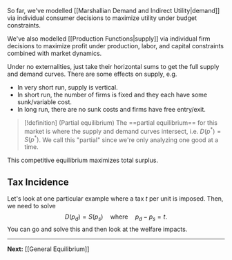 So far, we've modelled [[Marshallian Demand and Indirect Utility|demand]] via individual consumer decisions to maximize utility under budget constraints.

We've also modelled [[Production Functions|supply]] via individual firm decisions to maximize profit under production, labor, and capital constraints combined with market dynamics.

Under no externalities, just take their horizontal sums to get the full supply and demand curves. There are some effects on supply, e.g.

* In very short run, supply is vertical.
* In short run, the number of firms is fixed and they each have some sunk/variable cost.
* In long run, there are no sunk costs and firms have free entry/exit.

> [!definition] (Partial equilibrium)
> The ==partial equilibrium== for this market is where the supply and demand curves intersect, i.e. $D(p^{*})=S(p^{*})$. We call this "partial" since we're only analyzing one good at a time.

This competitive equilibrium maximizes total surplus.

## Tax Incidence

Let's look at one particular example where a tax $t$ per unit is imposed. Then, we need to solve
$$
D(p_{d})=S(p_{s})\quad \text{where}\quad p_{d}-p_{s}=t.
$$
You can go and solve this and then look at the welfare impacts.

---

**Next:** [[General Equilibrium]]